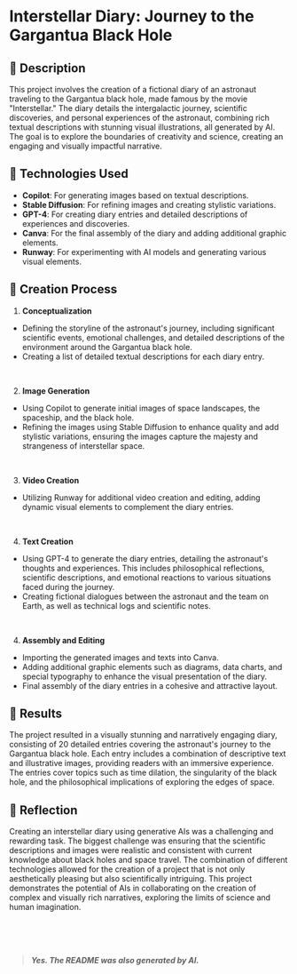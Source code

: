 # Interstellar Diary: Journey to the Gargantua Black Hole

## 📒 Description

This project involves the creation of a fictional diary of an astronaut traveling to the Gargantua black hole, made famous by the movie "Interstellar." The diary details the intergalactic journey, scientific discoveries, and personal experiences of the astronaut, combining rich textual descriptions with stunning visual illustrations, all generated by AI. The goal is to explore the boundaries of creativity and science, creating an engaging and visually impactful narrative.

## 🤖 Technologies Used

- **Copilot**: For generating images based on textual descriptions.
- **Stable Diffusion**: For refining images and creating stylistic variations.
- **GPT-4**: For creating diary entries and detailed descriptions of experiences and discoveries.
- **Canva**: For the final assembly of the diary and adding additional graphic elements.
- **Runway**: For experimenting with AI models and generating various visual elements.

## 🧐 Creation Process

1. **Conceptualization**

- Defining the storyline of the astronaut's journey, including significant scientific events, emotional challenges, and detailed descriptions of the environment around the Gargantua black hole.
- Creating a list of detailed textual descriptions for each diary entry.
  
<br>
  
2. **Image Generation**

- Using Copilot to generate initial images of space landscapes, the spaceship, and the black hole.
- Refining the images using Stable Diffusion to enhance quality and add stylistic variations, ensuring the images capture the majesty and strangeness of interstellar space.
  
<br>

3. **Video Creation**

- Utilizing Runway for additional video creation and editing, adding dynamic visual elements to complement the diary entries.

<br>

4. **Text Creation**

- Using GPT-4 to generate the diary entries, detailing the astronaut's thoughts and experiences. This includes philosophical reflections, scientific descriptions, and emotional reactions to various situations faced during the journey.
- Creating fictional dialogues between the astronaut and the team on Earth, as well as technical logs and scientific notes.
 
<br>
  
4. **Assembly and Editing**
- Importing the generated images and texts into Canva.
- Adding additional graphic elements such as diagrams, data charts, and special typography to enhance the visual presentation of the diary.
- Final assembly of the diary entries in a cohesive and attractive layout.

## 🚀 Results

The project resulted in a visually stunning and narratively engaging diary, consisting of 20 detailed entries covering the astronaut's journey to the Gargantua black hole. Each entry includes a combination of descriptive text and illustrative images, providing readers with an immersive experience. The entries cover topics such as time dilation, the singularity of the black hole, and the philosophical implications of exploring the edges of space.

## 💭 Reflection

Creating an interstellar diary using generative AIs was a challenging and rewarding task. The biggest challenge was ensuring that the scientific descriptions and images were realistic and consistent with current knowledge about black holes and space travel. The combination of different technologies allowed for the creation of a project that is not only aesthetically pleasing but also scientifically intriguing. This project demonstrates the potential of AIs in collaborating on the creation of complex and visually rich narratives, exploring the limits of science and human imagination.

<br>

<br>

<br>

> ***Yes. The README was also generated by AI.***
